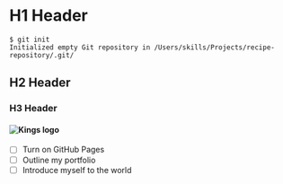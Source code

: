 # H1 Header
```
$ git init
Initialized empty Git repository in /Users/skills/Projects/recipe-repository/.git/
```
## H2 Header
### H3 Header
#### ![Kings logo](https://logos-world.net/wp-content/uploads/2020/05/Sacramento-Kings-logo.png)
- [ ] Turn on GitHub Pages
- [ ] Outline my portfolio
- [ ] Introduce myself to the world